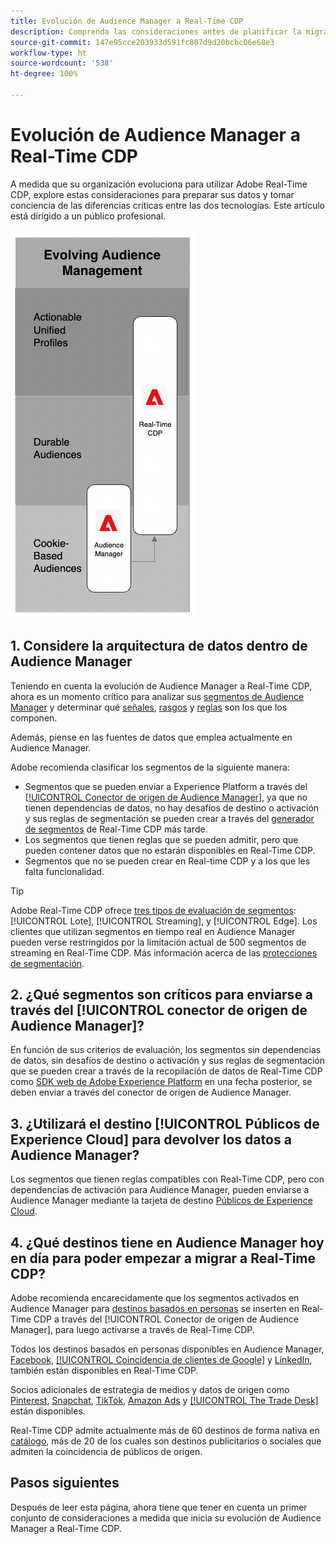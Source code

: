 ```yaml
---
title: Evolución de Audience Manager a Real-Time CDP
description: Comprenda las consideraciones antes de planificar la migración de Audience Manager a Real-Time CDP.
source-git-commit: 147e95cce203933d591fc807d9d20bcbc06e68e3
workflow-type: ht
source-wordcount: '538'
ht-degree: 100%

---
```



# Evolución de Audience Manager a Real-Time CDP

A medida que su organización evoluciona para utilizar Adobe Real-Time CDP, explore estas consideraciones para preparar sus datos y tomar conciencia de las diferencias críticas entre las dos tecnologías. Este artículo está dirigido a un público profesional.

![Diagrama de evolución de Audience Manager a Real-Time CDP](/help/rtcdp/assets/aam-to-rtcdp-evolution.png)

## 1. Considere la arquitectura de datos dentro de Audience Manager

Teniendo en cuenta la evolución de Audience Manager a Real-Time CDP, ahora es un momento crítico para analizar sus [segmentos de Audience Manager](https://experienceleague.adobe.com/docs/audience-manager/user-guide/features/segments/segments-purpose.html?lang=es) y determinar qué [señales](https://experienceleague.adobe.com/docs/audience-manager/user-guide/features/data-explorer/data-explorer-understanding-signals.html?lang=es), [rasgos](https://experienceleague.adobe.com/docs/audience-manager/user-guide/features/traits/trait-details-page.html?lang=es) y [reglas](https://experienceleague.adobe.com/docs/audience-manager/user-guide/features/segments/segment-builder.html?lang=es#segment-builder-section) son los que los componen.

Además, piense en las fuentes de datos que emplea actualmente en Audience Manager.

Adobe recomienda clasificar los segmentos de la siguiente manera:

* Segmentos que se pueden enviar a Experience Platform a través del [[!UICONTROL Conector de origen de Audience Manager]](/help/sources/connectors/adobe-applications/audience-manager.md), ya que no tienen dependencias de datos, no hay desafíos de destino o activación y sus reglas de segmentación se pueden crear a través del [generador de segmentos](/help/segmentation/ui/segment-builder.md) de Real-Time CDP más tarde.
* Los segmentos que tienen reglas que se pueden admitir, pero que pueden contener datos que no estarán disponibles en Real-Time CDP.
* Segmentos que no se pueden crear en Real-time CDP y a los que les falta funcionalidad.

>[!TIP]
>
>Adobe Real-Time CDP ofrece [tres tipos de evaluación de segmentos](/help/segmentation/home.md#evaluate-segments): [!UICONTROL Lote], [!UICONTROL Streaming], y [!UICONTROL Edge]. Los clientes que utilizan segmentos en tiempo real en Audience Manager pueden verse restringidos por la limitación actual de 500 segmentos de streaming en Real-Time CDP. Más información acerca de las [protecciones de segmentación](/help/profile/guardrails.md).

## 2. ¿Qué segmentos son críticos para enviarse a través del [!UICONTROL conector de origen de Audience Manager]?

En función de sus criterios de evaluación, los segmentos sin dependencias de datos, sin desafíos de destino o activación y sus reglas de segmentación que se pueden crear a través de la recopilación de datos de Real-Time CDP como [SDK web de Adobe Experience Platform](/help/edge/web-sdk-faq.md) en una fecha posterior, se deben enviar a través del conector de origen de Audience Manager.

## 3. ¿Utilizará el destino [!UICONTROL Públicos de Experience Cloud] para devolver los datos a Audience Manager?

Los segmentos que tienen reglas compatibles con Real-Time CDP, pero con dependencias de activación para Audience Manager, pueden enviarse a Audience Manager mediante la tarjeta de destino [Públicos de Experience Cloud](/help/destinations/catalog/adobe/experience-cloud-audiences.md).

## 4. ¿Qué destinos tiene en Audience Manager hoy en día para poder empezar a migrar a Real-Time CDP?

Adobe recomienda encarecidamente que los segmentos activados en Audience Manager para [destinos basados en personas](https://experienceleague.adobe.com/docs/audience-manager/user-guide/features/destinations/people-based/people-based-destinations-overview.html?lang=es) se inserten en Real-Time CDP a través del [!UICONTROL Conector de origen de Audience Manager], para luego activarse a través de Real-Time CDP.

Todos los destinos basados en personas disponibles en Audience Manager, [Facebook](/help/destinations/catalog/social/facebook.md), [[!UICONTROL Coincidencia de clientes de Google]](/help/destinations/catalog/advertising/google-customer-match.md) y [LinkedIn](/help/destinations/catalog/social/linkedin.md), también están disponibles en Real-Time CDP.

Socios adicionales de estrategia de medios y datos de origen como [Pinterest](/help/destinations/catalog/advertising/pinterest.md), [Snapchat](/help/destinations/catalog/advertising/snap-inc.md), [TikTok](/help/destinations/catalog/social/tiktok.md), [Amazon Ads](/help/destinations/catalog/advertising/amazon-ads.md) y [[!UICONTROL The Trade Desk]](/help/destinations/catalog/advertising/tradedesk.md) están disponibles.

Real-Time CDP admite actualmente más de 60 destinos de forma nativa en [catálogo](/help/destinations/catalog/overview.md), más de 20 de los cuales son destinos publicitarios o sociales que admiten la coincidencia de públicos de origen.

## Pasos siguientes

Después de leer esta página, ahora tiene que tener en cuenta un primer conjunto de consideraciones a medida que inicia su evolución de Audience Manager a Real-Time CDP.
